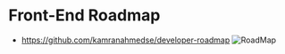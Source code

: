 # Front-End Roadmap

* https://github.com/kamranahmedse/developer-roadmap
![RoadMap](https://github.com/kamranahmedse/developer-roadmap/raw/master/images/frontend.png)

